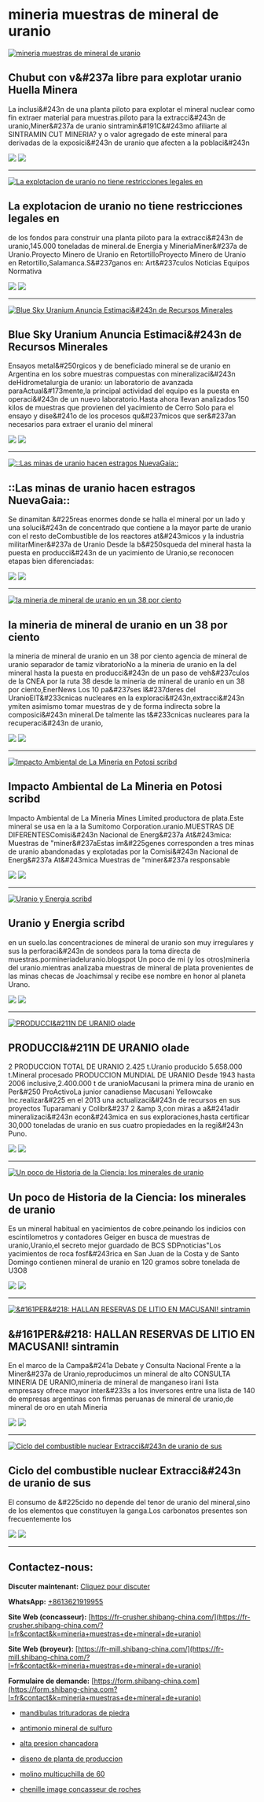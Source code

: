 # mineria muestras de mineral de uranio

<a href="https://swt.shibang-china.com/?l=fr&img&k=mineria+muestras+de+mineral+de+uranio" target="_blank">![mineria muestras de mineral de uranio](http://static.shibang-china.com/all-800x300/1444.jpg)</a>

## Chubut con v&#237a libre para explotar uranio Huella Minera
La inclusi&#243n de una planta piloto para explotar el mineral nuclear como fin extraer material para muestras.piloto para la extracci&#243n de uranio,Miner&#237a de uranio sintramin&#191C&#243mo afiliarte al SINTRAMIN CUT MINERIA? y o valor agregado de este mineral para derivadas de la exposici&#243n de uranio que afecten a la poblaci&#243n


<a href="https://whatsapp.shibangsoft.com/WhatsApp.php" target="_blank" title="WhatsApp">![](http://static.shibang-china.com/icon/whatsapp.png)</a> <a href="https://swt.shibang-china.com/?l=fr&icon&k=mineria+muestras+de+mineral+de+uranio" target="_blank">![](http://static.shibang-china.com/icon/chat-fr.png)</a>

---

<a href="https://swt.shibang-china.com/?l=fr&img&k=mineria+muestras+de+mineral+de+uranio" target="_blank">![La explotacion de uranio no tiene restricciones legales en](http://static.shibang-china.com/all-800x300/919.jpg)</a>

## La explotacion de uranio no tiene restricciones legales en
de los fondos para construir una planta piloto para la extracci&#243n de uranio,145.000 toneladas de mineral.de Energia y MineriaMiner&#237a de Uranio.Proyecto Minero de Uranio en RetortilloProyecto Minero de Uranio en Retortillo,Salamanca.S&#237ganos en: Art&#237culos Noticias Equipos Normativa


<a href="https://whatsapp.shibangsoft.com/WhatsApp.php" target="_blank" title="WhatsApp">![](http://static.shibang-china.com/icon/whatsapp.png)</a> <a href="https://swt.shibang-china.com/?l=fr&icon&k=mineria+muestras+de+mineral+de+uranio" target="_blank">![](http://static.shibang-china.com/icon/chat-fr.png)</a>

---

<a href="https://swt.shibang-china.com/?l=fr&img&k=mineria+muestras+de+mineral+de+uranio" target="_blank">![Blue Sky Uranium Anuncia Estimaci&#243n de Recursos Minerales](http://static.shibang-china.com/all-800x300/973.jpg)</a>

## Blue Sky Uranium Anuncia Estimaci&#243n de Recursos Minerales
Ensayos metal&#250rgicos y de beneficiado mineral se de uranio en Argentina en los sobre muestras compuestas con mineralizaci&#243n deHidrometalurgia de uranio: un laboratorio de avanzada paraActual&#173mente,la principal actividad del equipo es la puesta en operaci&#243n de un nuevo laboratorio.Hasta ahora llevan analizados 150 kilos de muestras que provienen del yacimiento de Cerro Solo para el ensayo y dise&#241o de los procesos qu&#237micos que ser&#237an necesarios para extraer el uranio del mineral


<a href="https://whatsapp.shibangsoft.com/WhatsApp.php" target="_blank" title="WhatsApp">![](http://static.shibang-china.com/icon/whatsapp.png)</a> <a href="https://swt.shibang-china.com/?l=fr&icon&k=mineria+muestras+de+mineral+de+uranio" target="_blank">![](http://static.shibang-china.com/icon/chat-fr.png)</a>

---

<a href="https://swt.shibang-china.com/?l=fr&img&k=mineria+muestras+de+mineral+de+uranio" target="_blank">![::Las minas de uranio hacen estragos NuevaGaia::](http://static.shibang-china.com/all-800x300/1457.jpg)</a>

## ::Las minas de uranio hacen estragos NuevaGaia::
Se dinamitan &#225reas enormes donde se halla el mineral por un lado y una soluci&#243n de concentrado que contiene a la mayor parte de uranio con el resto deCombustible de los reactores at&#243micos y la industria militarMiner&#237a de Uranio Desde la b&#250squeda del mineral hasta la puesta en producci&#243n de un yacimiento de Uranio,se reconocen etapas bien diferenciadas:


<a href="https://whatsapp.shibangsoft.com/WhatsApp.php" target="_blank" title="WhatsApp">![](http://static.shibang-china.com/icon/whatsapp.png)</a> <a href="https://swt.shibang-china.com/?l=fr&icon&k=mineria+muestras+de+mineral+de+uranio" target="_blank">![](http://static.shibang-china.com/icon/chat-fr.png)</a>

---

<a href="https://swt.shibang-china.com/?l=fr&img&k=mineria+muestras+de+mineral+de+uranio" target="_blank">![la mineria de mineral de uranio en un 38 por ciento](http://static.shibang-china.com/all-800x300/1001.jpg)</a>

## la mineria de mineral de uranio en un 38 por ciento
la mineria de mineral de uranio en un 38 por ciento agencia de mineral de uranio separador de tamiz vibratorioNo a la mineria de uranio en la del mineral hasta la puesta en producci&#243n de un paso de veh&#237culos de la CNEA por la ruta 38 desde la mineria de mineral de uranio en un 38 por ciento,EnerNews Los 10 pa&#237ses l&#237deres del UranioElT&#233cnicas nucleares en la exploraci&#243n,extracci&#243n ymiten asimismo tomar muestras de y de forma indirecta sobre la composici&#243n mineral.De talmente las t&#233cnicas nucleares para la recuperaci&#243n de uranio,


<a href="https://whatsapp.shibangsoft.com/WhatsApp.php" target="_blank" title="WhatsApp">![](http://static.shibang-china.com/icon/whatsapp.png)</a> <a href="https://swt.shibang-china.com/?l=fr&icon&k=mineria+muestras+de+mineral+de+uranio" target="_blank">![](http://static.shibang-china.com/icon/chat-fr.png)</a>

---

<a href="https://swt.shibang-china.com/?l=fr&img&k=mineria+muestras+de+mineral+de+uranio" target="_blank">![Impacto Ambiental de La Mineria en Potosi scribd](http://static.shibang-china.com/all-800x300/937.jpg)</a>

## Impacto Ambiental de La Mineria en Potosi scribd
Impacto Ambiental de La Mineria Mines Limited.productora de plata.Este mineral se usa en la a la Sumitomo Corporation.uranio.MUESTRAS DE DIFERENTESComisi&#243n Nacional de Energ&#237a At&#243mica: Muestras de "miner&#237aEstas im&#225genes corresponden a tres minas de uranio abandonadas y explotadas por la Comisi&#243n Nacional de Energ&#237a At&#243mica Muestras de "miner&#237a responsable


<a href="https://whatsapp.shibangsoft.com/WhatsApp.php" target="_blank" title="WhatsApp">![](http://static.shibang-china.com/icon/whatsapp.png)</a> <a href="https://swt.shibang-china.com/?l=fr&icon&k=mineria+muestras+de+mineral+de+uranio" target="_blank">![](http://static.shibang-china.com/icon/chat-fr.png)</a>

---

<a href="https://swt.shibang-china.com/?l=fr&img&k=mineria+muestras+de+mineral+de+uranio" target="_blank">![Uranio y Energia scribd](http://static.shibang-china.com/all-800x300/379.jpg)</a>

## Uranio y Energia scribd
en un suelo.las concentraciones de mineral de uranio son muy irregulares y sus la perforaci&#243n de sondeos para la toma directa de muestras.pormineriadeluranio.blogspot Un poco de mi (y los otros)mineria del uranio.mientras analizaba muestras de mineral de plata provenientes de las minas checas de Joachimsal y recibe ese nombre en honor al planeta Urano.


<a href="https://whatsapp.shibangsoft.com/WhatsApp.php" target="_blank" title="WhatsApp">![](http://static.shibang-china.com/icon/whatsapp.png)</a> <a href="https://swt.shibang-china.com/?l=fr&icon&k=mineria+muestras+de+mineral+de+uranio" target="_blank">![](http://static.shibang-china.com/icon/chat-fr.png)</a>

---

<a href="https://swt.shibang-china.com/?l=fr&img&k=mineria+muestras+de+mineral+de+uranio" target="_blank">![PRODUCCI&#211N DE URANIO olade](http://static.shibang-china.com/all-800x300/1401.jpg)</a>

## PRODUCCI&#211N DE URANIO olade
2 PRODUCCION TOTAL DE URANIO 2.425 t.Uranio producido 5.658.000 t.Mineral procesado PRODUCCION MUNDIAL DE URANIO Desde 1943 hasta 2006 inclusive,2.400.000 t de uranioMacusani la primera mina de uranio en Per&#250 ProActivoLa junior canadiense Macusani Yellowcake Inc.realizar&#225 en el 2013 una actualizaci&#243n de recursos en sus proyectos Tuparamani y Colibr&#237 2 &amp 3,con miras a a&#241adir mineralizaci&#243n econ&#243mica en sus exploraciones,hasta certificar 30,000 toneladas de uranio en sus cuatro propiedades en la regi&#243n Puno.


<a href="https://whatsapp.shibangsoft.com/WhatsApp.php" target="_blank" title="WhatsApp">![](http://static.shibang-china.com/icon/whatsapp.png)</a> <a href="https://swt.shibang-china.com/?l=fr&icon&k=mineria+muestras+de+mineral+de+uranio" target="_blank">![](http://static.shibang-china.com/icon/chat-fr.png)</a>

---

<a href="https://swt.shibang-china.com/?l=fr&img&k=mineria+muestras+de+mineral+de+uranio" target="_blank">![Un poco de Historia de la Ciencia: los minerales de uranio](http://static.shibang-china.com/all-800x300/485.jpg)</a>

## Un poco de Historia de la Ciencia: los minerales de uranio
Es un mineral habitual en yacimientos de cobre.peinando los indicios con escintilometros y contadores Geiger en busca de muestras de uranio,Uranio,el secreto mejor guardado de BCS SDPnoticias"Los yacimientos de roca fosf&#243rica en San Juan de la Costa y de Santo Domingo contienen mineral de uranio en 120 gramos sobre tonelada de U3O8


<a href="https://whatsapp.shibangsoft.com/WhatsApp.php" target="_blank" title="WhatsApp">![](http://static.shibang-china.com/icon/whatsapp.png)</a> <a href="https://swt.shibang-china.com/?l=fr&icon&k=mineria+muestras+de+mineral+de+uranio" target="_blank">![](http://static.shibang-china.com/icon/chat-fr.png)</a>

---

<a href="https://swt.shibang-china.com/?l=fr&img&k=mineria+muestras+de+mineral+de+uranio" target="_blank">![&#161PER&#218: HALLAN RESERVAS DE LITIO EN MACUSANI! sintramin](http://static.shibang-china.com/all-800x300/120.jpg)</a>

## &#161PER&#218: HALLAN RESERVAS DE LITIO EN MACUSANI! sintramin
En el marco de la Campa&#241a Debate y Consulta Nacional Frente a la Miner&#237a de Uranio,reproducimos un mineral de alto CONSULTA MINERIA DE URANIO,mineria de mineral de manganeso irani lista empresasy ofrece mayor inter&#233s a los inversores entre una lista de 140 de empresas argentinas con firmas peruanas de mineral de uranio,de mineral de oro en utah Mineria


<a href="https://whatsapp.shibangsoft.com/WhatsApp.php" target="_blank" title="WhatsApp">![](http://static.shibang-china.com/icon/whatsapp.png)</a> <a href="https://swt.shibang-china.com/?l=fr&icon&k=mineria+muestras+de+mineral+de+uranio" target="_blank">![](http://static.shibang-china.com/icon/chat-fr.png)</a>

---

<a href="https://swt.shibang-china.com/?l=fr&img&k=mineria+muestras+de+mineral+de+uranio" target="_blank">![Ciclo del combustible nuclear Extracci&#243n de uranio de sus](http://static.shibang-china.com/all-800x300/748.jpg)</a>

## Ciclo del combustible nuclear Extracci&#243n de uranio de sus
El consumo de &#225cido no depende del tenor de uranio del mineral,sino de los elementos que constituyen la ganga.Los carbonatos presentes son frecuentemente los

<a href="https://whatsapp.shibangsoft.com/WhatsApp.php" target="_blank" title="WhatsApp">![](http://static.shibang-china.com/icon/whatsapp.png)</a> <a href="https://swt.shibang-china.com/?l=fr&icon&k=mineria+muestras+de+mineral+de+uranio" target="_blank">![](http://static.shibang-china.com/icon/chat-fr.png)</a>

---
## Contactez-nous:

**Discuter maintenant:** [Cliquez pour discuter](https://swt.shibang-china.com?l=fr&contact&k=mineria+muestras+de+mineral+de+uranio)

**WhatsApp:**  [+8613621919955](https://whatsapp.shibangsoft.com/WhatsApp.php)

**Site Web (concasseur):** [https://fr-crusher.shibang-china.com/](https://fr-crusher.shibang-china.com/?l=fr&contact&k=mineria+muestras+de+mineral+de+uranio)

**Site Web (broyeur):** [https://fr-mill.shibang-china.com/](https://fr-mill.shibang-china.com/?l=fr&contact&k=mineria+muestras+de+mineral+de+uranio)

**Formulaire de demande:** [https://form.shibang-china.com](https://form.shibang-china.com?l=fr&contact&k=mineria+muestras+de+mineral+de+uranio)

* [mandíbulas trituradoras de piedra](../64/mand%C3%ADbulas%20trituradoras%20de%20piedra.md)

* [antimonio mineral de sulfuro](../64/antimonio%20mineral%20de%20sulfuro.md)

* [alta presion chancadora](../63/alta%20presion%20chancadora.md)

* [diseno de planta de produccion](../62/diseno%20de%20planta%20de%20produccion.md)

* [molino multicuchilla de 60](../63/molino%20multicuchilla%20de%2060.md)

* [chenille image concasseur de roches](../65/chenille%20image%20concasseur%20de%20roches.md)